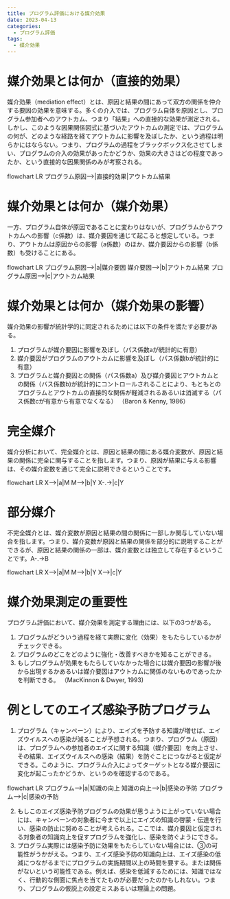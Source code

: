 ```yaml
---
title: プログラム評価における媒介効果
date: 2023-04-13
categories:
  - プログラム評価
tags:
  - 媒介効果
---
```


<script type="module"> import mermaid from 'https://cdn.jsdelivr.net/npm/mermaid@10.0.2/+esm'; mermaid.initialize({ startOnLoad: true }); </script>

# 媒介効果とは何か（直接的効果）
媒介効果（mediation effect）とは、原因と結果の間にあって双方の関係を仲介する要因の効果を意味する。多くの介入では、プログラム自体を原因とし、プログラム参加者へのアウトカム、つまり「結果」への直接的な効果が測定される。しかし、このような因果関係図式に基づいたアウトカムの測定では、プログラムの何が、どのような経路を経てアウトカムに影響を及ぼしたか、という過程は明らかにはならない。つまり、プログラムの過程をブラックボックス化させてしまい、プログラムの介入の効果があったかどうか、効果の大きさはどの程度であったか、という直接的な因果関係のみが考察される。

<div class="mermaid">
flowchart LR
    プログラム原因-->|直接的効果|アウトカム結果
</div>

# 媒介効果とは何か（媒介効果）

一方、プログラム自体が原因であることに変わりはないが、プログラムからアウトカムへの影響（c係数）は、媒介要因を通じて起こると想定している。つまり、アウトカムは原因からの影響（a係数）のほか、媒介要因からの影響（b係数）も受けることにある。

<div class="mermaid">
flowchart LR
    プログラム原因-->|a|媒介要因
    媒介要因-->|b|アウトカム結果
    プログラム原因-->|c|アウトカム結果
</div>

# 媒介効果とは何か（媒介効果の影響）
媒介効果の影響が統計学的に同定されるためには以下の条件を満たす必要がある。
1. プログラムが媒介要因に影響を及ぼし（パス係数aが統計的に有意）
2. 媒介要因がプログラムのアウトカムに影響を及ぼし（パス係数bが統計的に有意）
3. プログラムと媒介要因との関係（パス係数a）及び媒介要因とアウトカムとの関係（バス係数b)が統計的にコントロールされることにより、もともとのプログラムとアウトカムの直接的な関係が軽減されるあるいは消滅する（パス係数cが有意から有意でなくなる）
（Baron & Kenny, 1986）

# 完全媒介
媒介分析において、完全媒介とは、原因と結果の間にある媒介変数が、原因と結果の関係に完全に関与することを指します。つまり、原因が結果に与える影響は、その媒介変数を通じて完全に説明できるということです。

<div class="mermaid">
flowchart LR
    X-->|a|M
    M-->|b|Y
    X-.->|c|Y
</div>


# 部分媒介
不完全媒介とは、媒介変数が原因と結果の間の関係に一部しか関与していない場合を指します。つまり、媒介変数が原因と結果の関係を部分的に説明することができるが、原因と結果の関係の一部は、媒介変数とは独立して存在するということです。A-.->B

<div class="mermaid">
flowchart LR
    X-->|a|M
    M-->|b|Y
    X-->|c|Y
</div>


# 媒介効果測定の重要性
プログラム評価において、媒介効果を測定する理由には、以下の3つがある。
1. プログラムがどういう過程を経て実際に変化（効果）をもたらしているかがチェックできる。
2. プログラムのどこをどのように強化・改善すべきかを知ることができる。
3. もしプログラムが効果をもたらしていなかった場合には媒介要因の影響が後から出現するかあるいは媒介要因はアウトカムに関係のないものであったかを判断できる。
（MacKinnon & Dwyer, 1993)

# 例としてのエイズ感染予防プログラム
1. プログラム（キャンペーン）により、エイズを予防する知識が増せば、エイズウイルスへの感染が減ることが予想される。つまり、プログラム（原因）は、プログラムへの参加者のエイズに関する知識（媒介要因）を向上させ、その結果、エイズウイルスへの感染（結果）を防ぐことにつながると仮定ができる。このように、プログラム介入によってターゲットとなる媒介要因に変化が起こったかどうか、というのを確認するのである。
<div class="mermaid">
flowchart LR
    プログラム-->|a|知識の向上
    知識の向上-->|b|感染の予防
    プログラム-->|c|感染の予防
</div>

2. もしこのエイズ感染予防プログラムの効果が思うように上がっていない場合には、キャンペーンの対象者に今まで以上にエイズの知識の啓蒙・伝達を行い、感染の防止に努めることが考えられる。ここでは、媒介要因と仮定される対象者の知識向上を促すプログラムを強化し、感染を防ぐようにできる。
3. プログラム実際には感染予防に効果をもたらしていない場合には、③の可能性がうかがえる。つまり、エイズ感染予防の知識向上は、エイズ感染の低減につながるまでにプログラムの実施期間以上の時間を要する。または関係がないという可能性である。例えば、感染を低減するためには、知識ではなく、行動的な側面に焦点を当てたものが必要だったのかもしれない。つまり、プログラムの仮説上の設定ミスあるいは理論上の問題。